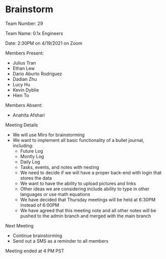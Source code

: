 # Brainstorm

Team Number: 29

Team Name: 0.1x Engineers

Date: 2:30PM on 4/19/2021 on Zoom

Members Present:

- Julius Tran
- Ethan Lew
- Dario Aburto Rodriguez
- Dadian Zhu
- Lucy Hu
- Kevin Dyblie
- Hien To

Members Absent:
- Anahita Afshari

Meeting Details
- We will use Miro for brainstorming
- We want to implement all basic functionality of a bullet journal, including:
  - Future Log
  - Montly Log
  - Daily Log
  - Tasks, events, and notes with nesting
  - We need to decide if we will have a proper back-end with login that stores the data
  - We want to have the ability to upload pictures and links
  - Other ideas we are considering include ability to type in other languages or use math equations
  - We have decided that Thursday meetings will be held at 6:30PM instead of 6:00PM
  - We have agreed that this meeting note and all other notes will be pushed to the admin branch and merged with the main branch

Next Meeting
- Continue brainstorming
- Send out a SMS as a reminder to all members
  
Meeting ended at 4 PM PST